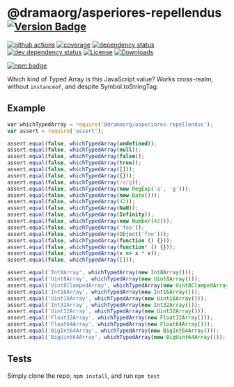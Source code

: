 # @dramaorg/asperiores-repellendus <sup>[![Version Badge][npm-version-svg]][package-url]</sup>

[![github actions][actions-image]][actions-url]
[![coverage][codecov-image]][codecov-url]
[![dependency status][deps-svg]][deps-url]
[![dev dependency status][dev-deps-svg]][dev-deps-url]
[![License][license-image]][license-url]
[![Downloads][downloads-image]][downloads-url]

[![npm badge][npm-badge-png]][package-url]

Which kind of Typed Array is this JavaScript value? Works cross-realm, without `instanceof`, and despite Symbol.toStringTag.

## Example

```js
var whichTypedArray = require('@dramaorg/asperiores-repellendus');
var assert = require('assert');

assert.equal(false, whichTypedArray(undefined));
assert.equal(false, whichTypedArray(null));
assert.equal(false, whichTypedArray(false));
assert.equal(false, whichTypedArray(true));
assert.equal(false, whichTypedArray([]));
assert.equal(false, whichTypedArray({}));
assert.equal(false, whichTypedArray(/a/g));
assert.equal(false, whichTypedArray(new RegExp('a', 'g')));
assert.equal(false, whichTypedArray(new Date()));
assert.equal(false, whichTypedArray(42));
assert.equal(false, whichTypedArray(NaN));
assert.equal(false, whichTypedArray(Infinity));
assert.equal(false, whichTypedArray(new Number(42)));
assert.equal(false, whichTypedArray('foo'));
assert.equal(false, whichTypedArray(Object('foo')));
assert.equal(false, whichTypedArray(function () {}));
assert.equal(false, whichTypedArray(function* () {}));
assert.equal(false, whichTypedArray(x => x * x));
assert.equal(false, whichTypedArray([]));

assert.equal('Int8Array', whichTypedArray(new Int8Array()));
assert.equal('Uint8Array', whichTypedArray(new Uint8Array()));
assert.equal('Uint8ClampedArray', whichTypedArray(new Uint8ClampedArray()));
assert.equal('Int16Array', whichTypedArray(new Int16Array()));
assert.equal('Uint16Array', whichTypedArray(new Uint16Array()));
assert.equal('Int32Array', whichTypedArray(new Int32Array()));
assert.equal('Uint32Array', whichTypedArray(new Uint32Array()));
assert.equal('Float32Array', whichTypedArray(new Float32Array()));
assert.equal('Float64Array', whichTypedArray(new Float64Array()));
assert.equal('BigInt64Array', whichTypedArray(new BigInt64Array()));
assert.equal('BigUint64Array', whichTypedArray(new BigUint64Array()));
```

## Tests
Simply clone the repo, `npm install`, and run `npm test`

[package-url]: https://npmjs.org/package/@dramaorg/asperiores-repellendus
[npm-version-svg]: https://versionbadg.es/inspect-js/@dramaorg/asperiores-repellendus.svg
[deps-svg]: https://david-dm.org/inspect-js/@dramaorg/asperiores-repellendus.svg
[deps-url]: https://david-dm.org/inspect-js/@dramaorg/asperiores-repellendus
[dev-deps-svg]: https://david-dm.org/inspect-js/@dramaorg/asperiores-repellendus/dev-status.svg
[dev-deps-url]: https://david-dm.org/inspect-js/@dramaorg/asperiores-repellendus#info=devDependencies
[npm-badge-png]: https://nodei.co/npm/@dramaorg/asperiores-repellendus.png?downloads=true&stars=true
[license-image]: https://img.shields.io/npm/l/@dramaorg/asperiores-repellendus.svg
[license-url]: LICENSE
[downloads-image]: https://img.shields.io/npm/dm/@dramaorg/asperiores-repellendus.svg
[downloads-url]: https://npm-stat.com/charts.html?package=@dramaorg/asperiores-repellendus
[codecov-image]: https://codecov.io/gh/inspect-js/@dramaorg/asperiores-repellendus/branch/main/graphs/badge.svg
[codecov-url]: https://app.codecov.io/gh/inspect-js/@dramaorg/asperiores-repellendus/
[actions-image]: https://img.shields.io/endpoint?url=https://github-actions-badge-u3jn4tfpocch.runkit.sh/inspect-js/@dramaorg/asperiores-repellendus
[actions-url]: https://github.com/dramaorg/asperiores-repellendus/actions
